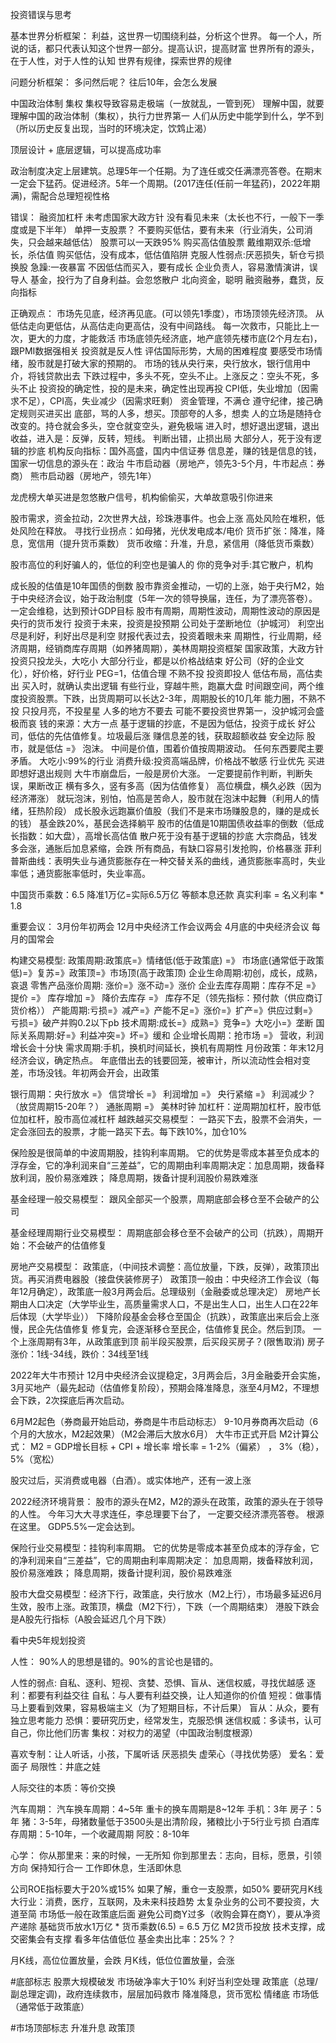 投资错误与思考

基本世界分析框架：
利益，这世界一切围绕利益，分析这个世界。
每一个人，所说的话，都只代表认知这个世界一部分。提高认识，提高财富
世界所有的源头，在于人性，对于人性的认知
世界有规律，探索世界的规律


问题分析框架：
多问然后呢？
往后10年，会怎么发展

中国政治体制
集权
集权导致容易走极端（一放就乱，一管到死）
理解中国，就要理解中国的政治体制（集权），执行力世界第一
人们从历史中能学到什么，学不到（所以历史反复出现，当时的环境决定，饮鸩止渴）


顶层设计 + 底层逻辑，可以提高成功率

政治制度决定上层建筑。总理5年一个任期。为了连任或交任满漂亮答卷。在期末一定会下猛药。促进经济。5年一个周期。(2017连任(任前一年猛药)，2022年期满)，需配合总理短视性格


错误：
融资加杠杆
未考虑国家大政方针
没有看见未来（太长也不行，一般下一季度或是下半年）
单押一支股票？
不要购买低估，要有未来（行业消失，公司消失，只会越来越低估）
股票可以一天跌95%
购买高估值股票
戴维期双杀:低增长，杀估值
购买低估，没有成本，低估值陷阱
克服人性弱点:厌恶损失，斩仓亏损换股
急躁:一夜暴富
不因低估而买入，要有成长
企业负责人，容易激情演讲，误导人
基金，投行为了自身利益。会忽悠散户
北向资金，聪明
融资融券，蠢货，反向指标



正确观点：
市场先见底，经济再见底。(可以领先1季度），市场顶领先经济顶。
从低估走向更低估，从高估走向更高估，没有中间路线。
每一次救市，只能比上一次，更大的力度，才能救活
市场底领先经济底，地产底领先楼市底(2个月左右)，跟PMI数据强相关
投资就是反人性
评估国际形势，大局的困难程度
要感受市场情绪，股市就是打破大家的预期的。
市场的钱从央行来，央行放水，银行信用中介，将钱贷款出去
下跌过程中，多头不死，空头不止。上涨反之：空头不死，多头不止
投资投的确定性，投的是未来，确定性出现再投
CPI低，失业增加（因需求不足），CPI高，失业减少（因需求旺剩）
资金管理，不满仓
遵守纪律，接己确定规则买进买出
底部，骂的人多，想买。顶部夸的人多，想卖
人的立场是随持仓改变的。持仓就会多头，空仓就变空头，避免极端
进入时，想好退出逻辑，退出收益，进入是：反弹，反转，短线。 判断出错，止损出局
大部分人，死于没有逻辑的抄底
机构反向指标：国外高盛，国内中信证券
信息差，赚的钱是信息的钱，国家一切信息的源头在：政治
牛市启动器（房地产，领先3-5个月，牛市起点：券商）
熊市启动器（房地产，领先1年）

龙虎榜大单买进是忽悠散户信号，机构偷偷买，大单故意吸引你进来

股市需求，资金拉动，2次世界大战，珍珠港事件。也会上涨
高处风险在堆积，低处风险在释放。
寻找行业拐点：如母猪，光伏发电成本/电价
货币扩张：降准，降息，宽信用（提升货币乘数）
货币收缩：升准，升息，紧信用（降低货币乘数）


股市高位的利好骗人的，低位的利空也是骗人的
你的竞争对手:其它散户，机构

成长股的估值是10年国债的倒数
股市靠资金推动，一切的上涨，始于央行M2，始于中央经济会议，始于政治制度（5年一次的领导换届，连任，为了漂亮答卷）。一定会维稳，达到预计GDP目标
股市有周期，周期性波动，周期性波动的原因是央行的货币发行
投资于未来，投资是投预期
公司处于垄断地位（护城河）
利空出尽是利好，利好出尽是利空
财报代表过去，投资着眼未来
周期性，行业周期，经济周期，经销商库存周期（如养猪周期），美林周期投资框架
国家政策，大政方针
投资只投龙头，大吃小
大部分行业，都是以价格战结束
好公司（好的企业文化），好价格，好行业
PEG=1，估值合理
不熟不投
投资即投人
低估布局，高估卖出
买入时，就确认卖出逻辑
有些行业，穿越牛熊，跑赢大盘
时间跟空间，两个维度投资股票。下跌，出货周期可以长达2-3年，周期股长的10几年
能力圈，不熟不投
只投月亮，不投星星
人多的地方不要去
可能不要投资世界第一，没护城河会盛极而哀
钱的来源：大方一点
基于逻辑的抄底，不是因为低估，投资于成长
好公司，低估的先估值修复。垃圾最后涨
赚信息差的钱，获取超额收益
安全边际
股市，就是低估 =》 泡沫。 中间是价值，围着价值按周期波动。
任何东西要爬主要矛盾。
大吃小:99%的行业
消费升级:投资高端品牌，价格战不敏感
行业优先
买进即想好退出规则
大牛市崩盘后，一般是房价大涨。
一定要提前作判断，判断失误，果断改正
横有多久，竖有多高（因为估值修复）
高位横盘，横久必跌（因为经济滞涨）
就玩泡沫，别怕，怕高是苦命人，股市就在泡沫中起舞（利用人的情绪，狂热阶段）
成长股永远跑赢价值股（我们不是来市场赚股息的，赚的是成长的钱）
基金跌20%，基民会选择躺平
股市的估值是10期国债收益率的倒数（低成长指数：如大盘），高增长高估值
散户死于没有基于逻辑的抄底
大宗商品，钱发多会涨，通胀后加息紧缩，会跌
所有商品，有缺口容易引发抢购，价格暴涨
菲利普斯曲线：表明失业与通货膨胀存在一种交替关系的曲线，通货膨胀率高时，失业率低；通货膨胀率低时，失业率高。

中国货币乘数：6.5  降准1万亿=实际6.5万亿
等额本息还款 真实利率 = 名义利率 * 1.8





重要会议：
3月份年初两会
12月中央经济工作会议两会
4月底的中央经济会议
每月的国常会



构建交易模型:
政策周期:政策㡳=》情绪低(低于政策底) =》 市场底(通常低于政策低)=》复苏=》政策顶=》市场顶(高于政策顶)
企业生命周期:初创，成长，成熟，哀退
零售产品涨价周期: 涨价=》涨不动=》涨价
企业去库存周期：库存不足 =》提价 =》 库存增加 =》 降价去库存 =》 库存不足（领先指标：预付款（供应商订货价格））
产能周期:亏损=》减产=》产能不足=》涨价=》扩产=》供应过剩=》亏损=》破产并购0.2以下pb
技术周期:成长=》成熟=》竞争=》大吃小=》垄断
国际关系周期:好=》利益冲突=》坏=》缓和
企业增长周期：抢市场 =》 营收，利润增长会十分快
需求周期:手机，换机时间延长，换机有周期性
月份政策：年末12月经济会议，确定热点。 年底借出去的钱要回笼，被审计，所以流动性会相对变差，市场没钱。年初两会开会，出政策

银行周期：央行放水 =》 信贷增长 =》 利润增加 =》 央行紧缩 =》 利润减少？（放贷周期15-20年？）
通胀周期 =》 美林时钟
加杠杆：逆周期加杠杆，股市低位加杠杆，股市高位减杠杆
越跌越买交易模型： 一路买下去，股票不会消失，一定会涨回去的股票，才能一路买下去。每下跌10%，加仓10%

保险股是很简单的中波周期股，挂钩利率周期。
它的优势是零成本甚至负成本的浮存金，它的净利润来自“三差益”，它的周期由利率周期决定：加息周期，拨备释放利润，股价易涨难跌；
降息周期，拨备计提利润股价易跌难涨

基金经理一般交易模型：
跟风全部买一个股票，周期底部会移仓至不会破产的公司

基金经理周期行业交易模型：
周期底部会移仓至不会破产的公司（抗跌），周期开始：不会破产的估值修复

房地产交易模型：
政策底，（中间技术调整：高位放量，下跌，反弹），政策顶出货。再买消费电器股（接盘侠装修房子）
政策顶一般由：中央经济工作会议（每年12月确定），政策底一般3月两会后。总理级别（金融委或总理决定）
房地产长期由人口决定（大学毕业生，高质量需求人口，不是出生人口，出生人口在22年后体现（大学毕业））
下降阶段基金会移仓至国企（抗跌），政策底出来后会上涨慢，民企先估值修复
修复完，会逐渐移仓至民企，估值修复民企。然后到顶。
一个上涨周期有3年，从政策底到顶
前半段买股票，后买段买房子？(限售取消)
房子涨价：1线-34线，跌价：34线至1线

2022年大牛市预计
12月中央经济会议提稳定，3月两会后，3月金融委开会实施，3月买地产（最先起动（估值修复阶段），预期会降准降息，涨至4月M2，不理想会下跌，2次探底后再次启动。

6月M2起色（券商最开始启动，券商是牛市启动标志）
9-10月券商再次启动（6个月的大放水，M2起效果）（M2会滞后大放水6月）
大牛市正式开启
M2计算公式： M2 = GDP增长目标 + CPI + 增长率
增长率 = 1-2%（偏紧） ， 3%（稳）， 5%（宽松）

股灾过后，买消费或电器（白酒）。或实体地产，还有一波上涨

2022经济环境背景：
股市的源头在M2，M2的源头在政策，政策的源头在于领导的人性。
今年习大大寻求连任，李总理要下台了， 一定要交经济漂亮答卷。
根源在这里。
GDP5.5%一定会达到。


保险行业交易模型：挂钩利率周期。 它的优势是零成本甚至负成本的浮存金，它的净利润来自“三差益”，它的周期由利率周期决定：
加息周期，拨备释放利润，股价易涨难跌；
降息周期，拨备计提利润，股价易跌难涨


股市大盘交易模型：经济下行，政策底，央行放水（M2上行），市场最多延迟6月生效，股市上涨。政策顶，横盘（M2下行），下跌（一个周期结束）
港股下跌会是A股先行指标（A股会延迟几个月下跌）

看中央5年规划投资


人性：
90%人的思想是错的。90%的言论也是错的。

人性的弱点:
自私、逐利、短视、贪婪、恐惧、盲从、迷信权威，寻找优越感
逐利：都要有利益交往
自私：与人要有利益交换，让人知道你的价值
短视：做事情马上要看到效果，容易极端主义（为了短期目标，不计后果）
盲从：从众，要有独立思考能力
恐惧：要研究历史，经常发生，克服恐惧
迷信权威：多读书，认可自己，你比他们历害
集权：对权力的渴望（中国政治制度根源）


喜欢专制：让人听话，小孩，下属听话
厌恶损失
虚荣心（寻找优势感）
爱名：爱面子
局限性：井底之娃

人际交往的本质：等价交换

汽车周期：
汽车换车周期：4~5年
重卡的换车周期是8~12年
手机：3年
房子：5年
猪：3-5年，母猪数量低于3500头是出清阶段，猪粮比小于5行业亏损
白酒库存周期：5-10年，一个收藏周期
阿胶：8-10年


心学：
你从那里来：来的时候，一无所知
你到那里去：志向，目标，愿景，引领方向
保持知行合一
工作即休息，生活即休息


公司ROE指标要大于20%或15%
如果了解，重仓一支股票，如50%
要研究月K线
大行业：消费，医疗，互联网，及未来科技趋势
太复杂业务的公司不要投资，大道至简
市场低一般在政策底后面
避免公司商Y过多（收购会算在商Y），要从净资产递除
基础货币放水1万亿  * 货币乘数(6.5) = 6.5 万亿 M2货币投放
技术支撑，成交密集会有支撑
看多年估值低位
基金卖出比率：25%？？


月K线，高位位置放量，会跌
月K线，低位位置放量，会涨


#底部标志
股票大规模破发
市场破净率大于10%
利好当利空处理
政策底（总理/副总理定调)，政府连续救市，层层加码救市
降准降息，货币宽松
情绪底
市场低（通常低于政策底）

#市场顶部标志
升准升息
政策顶




